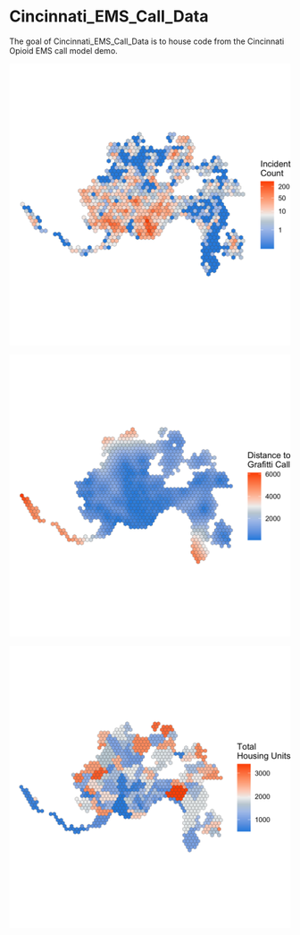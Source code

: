
# Cincinnati_EMS_Call_Data

<!-- badges: start -->
<!-- badges: end -->

The goal of Cincinnati_EMS_Call_Data is to house code from the Cincinnati Opioid EMS call model demo.

![Opioid Webapp Screenshot](/countopioid.png?raw=true "Opioid Webapp Screenshot")

![Graffiti Feature](/graffiti.nn.png?raw=true "Grafitti Feature")

![Total Rental Units Feature](/TotalUnit.png?raw=true "Total Unit Feature")